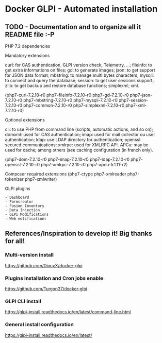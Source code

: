 # Docker GLPI - Automated installation

## TODO - Documentation and to organize all it README file :-P

PHP 7.2 dependencies

Mandatory extensions

curl: for CAS authentication, GLPI version check, Telemetry, …;
fileinfo: to get extra informations on files;
gd: to generate images;
json: to get support for JSON data format;
mbstring: to manage multi bytes characters;
mysqli: to connect and query the database;
session: to get user sessions support;
zlib: to get backup and restore database functions;
simplexml;
xml.

(php7-curl-7.2.10-r0 php7-fileinfo-7.2.10-r0 php7-gd-7.2.10-r0 php7-json-7.2.10-r0 php7-mbstring-7.2.10-r0 php7-mysqli-7.2.10-r0 php7-session-7.2.10-r0 php7-common-7.2.10-r0 php7-simplexml-7.2.10-r0 php7-xml-7.2.10-r0)

Optional extensions

cli: to use PHP from command line (scripts, automatic actions, and so on);
domxml: used for CAS authentication;
imap: used for mail collector ou user authentication;
ldap: use LDAP directory for authentication;
openssl: secured communications;
xmlrpc: used for XMLRPC API.
APCu: may be used for cache; among others (see caching configuration (in french only).

(php7-dom-7.2.10-r0 php7-imap-7.2.10-r0 php7-ldap-7.2.10-r0 php7-openssl-7.2.10-r0 php7-xmlrpc-7.2.10-r0 php7-apcu-5.1.11-r2)

Composer required extensions
(php7-ctype php7-xmlreader php7-tokenizer php7-xmlwriter)

GLPI plugins

    - Dashboard
    - Formcreator
    - Fusion Inventory
    - Data Injection
    - GLPI Modifications
    - Web notifications

## References/Inspiration to develop it! Big thanks for all!

### Multi-version install
https://github.com/DiouxX/docker-glpi

### Plugins installation and Cron jobs enable
https://github.com/Turgon37/docker-glpi

### GLPI CLI install
https://glpi-install.readthedocs.io/en/latest/command-line.html

### General install configuration
https://glpi-install.readthedocs.io/en/latest/



